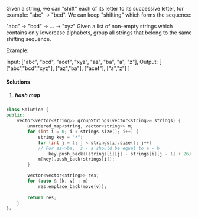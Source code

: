 Given a string, we can "shift" each of its letter to its successive letter, for example: "abc" -> "bcd". We can keep "shifting" which forms the sequence:

"abc" -> "bcd" -> ... -> "xyz"
Given a list of non-empty strings which contains only lowercase alphabets, group all strings that belong to the same shifting sequence.

Example:

Input: ["abc", "bcd", "acef", "xyz", "az", "ba", "a", "z"],
Output: 
[
  ["abc","bcd","xyz"],
  ["az","ba"],
  ["acef"],
  ["a","z"]
]

#### Solutions

1. ##### hash map

```cpp
class Solution {
public:
    vector<vector<string>> groupStrings(vector<string>& strings) {
        unordered_map<string, vector<string>> m;
        for (int i = 0; i < strings.size(); i++) {
            string key = "*";
            for (int j = 1; j < strings[i].size(); j++)
            // For az->ba,  z - a should be equal to a - b
                key.push_back((strings[i][j] - strings[i][j - 1] + 26) % 26 + 'a');
            m[key].push_back(strings[i]);
        }

        vector<vector<string>> res;
        for (auto & [k, v] : m)
            res.emplace_back(move(v));
        
        return res;
    }
};
```